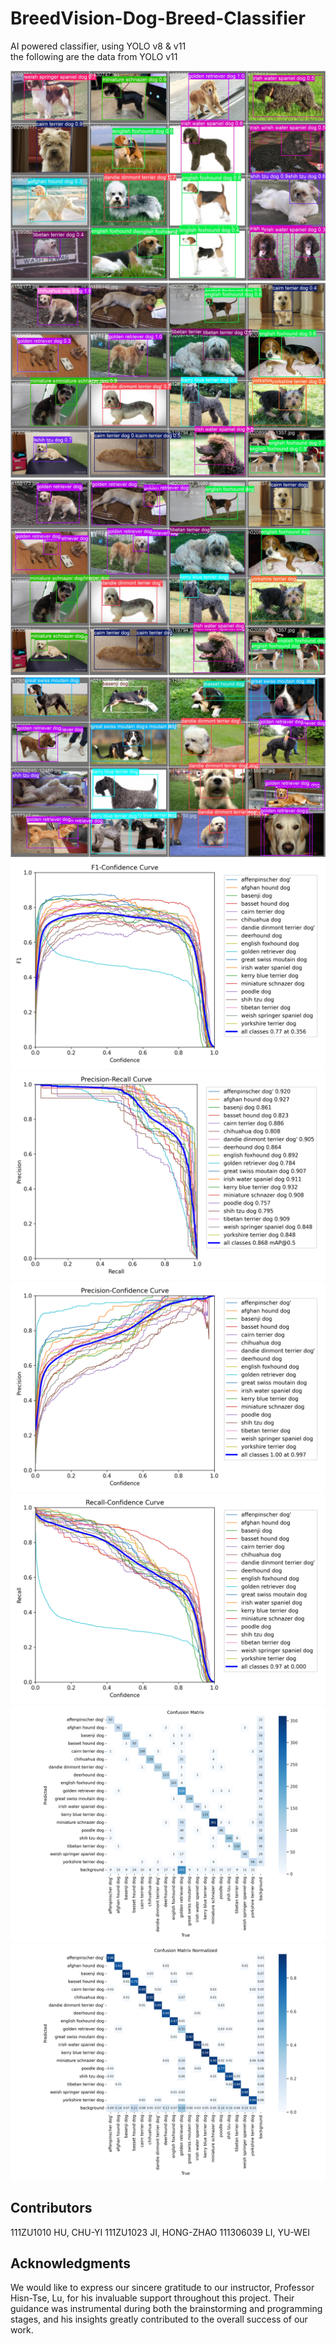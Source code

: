 # BreedVision-Dog-Breed-Classifier
AI powered classifier, using YOLO v8 & v11 <br>
the following are the data from YOLO v11 <br>

![image alt](https://github.com/lucahu001/BreedVision-Dog-Breed-Classifier/blob/main/val_batch2_pred.jpg?raw=true) <br>
![image alt](https://github.com/lucahu001/BreedVision-Dog-Breed-Classifier/blob/main/val_batch1_pred.jpg?raw=true) <br>
![image alt](https://github.com/lucahu001/BreedVision-Dog-Breed-Classifier/blob/main/val_batch1_labels.jpg?raw=true) <br>
![image alt](https://github.com/lucahu001/BreedVision-Dog-Breed-Classifier/blob/main/val_batch0_labels.jpg?raw=true) <br>
![image alt](https://github.com/lucahu001/BreedVision-Dog-Breed-Classifier/blob/main/F1_curve.png?raw=true) <br>
![image alt](https://github.com/lucahu001/BreedVision-Dog-Breed-Classifier/blob/main/PR_curve.png?raw=true) <br>
![image alt](https://github.com/lucahu001/BreedVision-Dog-Breed-Classifier/blob/main/P_curve.png?raw=true) <br>
![image alt](https://github.com/lucahu001/BreedVision-Dog-Breed-Classifier/blob/main/R_curve.png?raw=true) <br>
![image alt](https://github.com/lucahu001/BreedVision-Dog-Breed-Classifier/blob/main/confusion_matrix.png?raw=true) <br>
![image alt](https://github.com/lucahu001/BreedVision-Dog-Breed-Classifier/blob/main/confusion_matrix_normalized.png?raw=true) <br>

## Contributors

111ZU1010 HU, CHU-YI
111ZU1023 JI, HONG-ZHAO
111306039 LI, YU-WEI


## Acknowledgments

We would like to express our sincere gratitude to our instructor, Professor Hisn-Tse, Lu, for his invaluable support throughout this project. Their guidance was instrumental during both the brainstorming and programming stages, and his insights greatly contributed to the overall success of our work.
